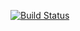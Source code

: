 [![Build Status](https://travis-ci.org/mrmechko/scalatrips.svg?branch=master)](https://travis-ci.org/mrmechko/scalatrips)
